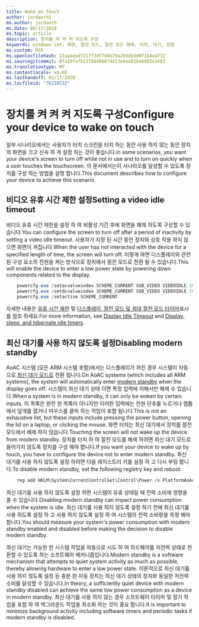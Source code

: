 ```yaml
---
title: Wake on Touch
author: jordanrh1
ms.author: jordanrh
ms.date: 09/17/2018
ms.topic: article
description: 장치를 켜 켜 켜 지도록 구성
keywords: windows iot, 화면, 절전 모드, 절전 모드 해제, 터치, 대기, 전원
ms.custom: RS5
ms.openlocfilehash: 11aaaeed721ff3df7d4b78a29ddb3d0f1b4aa732
ms.sourcegitcommit: 0fa10fafb13788496674d13e0ae810a6d93e3483
ms.translationtype: MT
ms.contentlocale: ko-KR
ms.lasthandoff: 01/17/2020
ms.locfileid: "76258532"
---
```

# <a name="configure-your-device-to-wake-on-touch"></a><span data-ttu-id="27f77-104">장치를 켜 켜 켜 지도록 구성</span><span class="sxs-lookup"><span data-stu-id="27f77-104">Configure your device to wake on touch</span></span>

<span data-ttu-id="27f77-105">일부 시나리오에서는 사용자가 터치 스크린을 터치 하는 동안 사용 하지 않는 동안 장치의 화면을 끄고 신속 하 게 설정 하는 것이 좋습니다.</span><span class="sxs-lookup"><span data-stu-id="27f77-105">In some scenarios, you want your device's screen to turn off while not in use and to turn on quickly when a user touches the touchscreen.</span></span> <span data-ttu-id="27f77-106">이 문서에서는이 시나리오를 달성할 수 있도록 장치를 구성 하는 방법을 설명 합니다.</span><span class="sxs-lookup"><span data-stu-id="27f77-106">This document describes how to configure your device to achieve this scenario.</span></span>

## <a name="setting-a-video-idle-timeout"></a><span data-ttu-id="27f77-107">비디오 유휴 시간 제한 설정</span><span class="sxs-lookup"><span data-stu-id="27f77-107">Setting a video idle timeout</span></span>

<span data-ttu-id="27f77-108">비디오 유휴 시간 제한을 설정 하 여 비활성 기간 후에 화면을 해제 하도록 구성할 수 있습니다.</span><span class="sxs-lookup"><span data-stu-id="27f77-108">You can configure the screen to turn off after a period of inactivity by setting a video idle timeout.</span></span> <span data-ttu-id="27f77-109">사용자가 지정 된 시간 동안 장치와 상호 작용 하지 않으면 화면이 꺼집니다.</span><span class="sxs-lookup"><span data-stu-id="27f77-109">When the user has not interacted with the device for a specified length of time, the screen will turn off.</span></span> <span data-ttu-id="27f77-110">이렇게 하면 디스플레이와 관련 된 구성 요소의 전원을 켜는 방식으로 장치에서 절전 모드로 전환 될 수 있습니다.</span><span class="sxs-lookup"><span data-stu-id="27f77-110">This will enable the device to enter a low power state by powering down components related to the display.</span></span>

```powershell
    powercfg.exe /setacvalueindex SCHEME_CURRENT SUB_VIDEO VIDEOIDLE 10
    powercfg.exe /setdcvalueindex SCHEME_CURRENT SUB_VIDEO VIDEOIDLE 10
    powercfg.exe /setactive SCHEME_CURRENT
```

<span data-ttu-id="27f77-111">자세한 내용은 [유휴 시간 제한](/windows-hardware/customize/power-settings/display-settings-display-idle-timeout) 및 [디스플레이, 절전 모드 및 최대 절전 모드 타이머](/windows-hardware/design/device-experiences/display--sleep--and-hibernate-idle-timers)표시를 참조 하세요.</span><span class="sxs-lookup"><span data-stu-id="27f77-111">For more information, see [Display Idle Timeout](/windows-hardware/customize/power-settings/display-settings-display-idle-timeout) and [Display, sleep, and hibernate idle timers](/windows-hardware/design/device-experiences/display--sleep--and-hibernate-idle-timers).</span></span>

## <a name="disabling-modern-standby"></a><span data-ttu-id="27f77-112">최신 대기를 사용 하지 않도록 설정</span><span class="sxs-lookup"><span data-stu-id="27f77-112">Disabling modern standby</span></span>

<span data-ttu-id="27f77-113">AoAC 시스템 (모든 ARM 시스템 포함)에서는 디스플레이가 꺼진 경우 시스템이 자동으로 [최신 대기 모드로](/windows-hardware/design/device-experiences/modern-standby) 전환 됩니다.</span><span class="sxs-lookup"><span data-stu-id="27f77-113">On AoAC systems (which includes all ARM systems), the system will automatically enter [modern standby](/windows-hardware/design/device-experiences/modern-standby) when the display goes off.</span></span> <span data-ttu-id="27f77-114">시스템이 최신 대기 상태 이면 특정 입력에 의해서만 해제 수 있습니다.</span><span class="sxs-lookup"><span data-stu-id="27f77-114">When a system is in modern standby, it can only be woken by certain inputs.</span></span> <span data-ttu-id="27f77-115">이 목록은 완전 한 목록이 아니지만 이러한 입력에는 전원 단추를 누르거나 랩톱에서 덮개를 열거나 마우스를 클릭 하는 작업이 포함 됩니다.</span><span class="sxs-lookup"><span data-stu-id="27f77-115">This is not an exhaustive list, but these inputs include pressing the power button, opening the lid on a laptop, or clicking the mouse.</span></span> <span data-ttu-id="27f77-116">화면 터치는 최신 대기에서 장치를 절전 모드에서 해제 하지 않습니다.</span><span class="sxs-lookup"><span data-stu-id="27f77-116">Touching the screen will not wake up the device from modern standby.</span></span> <span data-ttu-id="27f77-117">장치를 터치 하 여 절전 모드를 해제 하려면 최신 대기 모드로 들어가지 않도록 장치를 구성 해야 합니다.</span><span class="sxs-lookup"><span data-stu-id="27f77-117">If you want your device to wake up by touch, you have to configure the device not to enter modern standby.</span></span> <span data-ttu-id="27f77-118">최신 대기를 사용 하지 않도록 설정 하려면 다음 레지스트리 키를 설정 하 고 다시 부팅 합니다.</span><span class="sxs-lookup"><span data-stu-id="27f77-118">To disable modern standby, set the following registry key and reboot.</span></span>

```powershell
    reg add HKLM\System\CurrentControlSet\Control\Power /v PlatformAoAcOverride /t REG_DWORD /d 0
```
    
<span data-ttu-id="27f77-119">최신 대기를 사용 하지 않도록 설정 하면 시스템이 유휴 상태일 때 전력 소비에 영향을 줄 수 있습니다.</span><span class="sxs-lookup"><span data-stu-id="27f77-119">Disabling modern standby can impact power consumption when the system is idle.</span></span> <span data-ttu-id="27f77-120">최신 대기를 사용 하지 않도록 설정 하기 전에 최신 대기를 사용 하도록 설정 하 고 사용 하지 않도록 설정 하 여 시스템의 전력 소비량을 측정 해야 합니다.</span><span class="sxs-lookup"><span data-stu-id="27f77-120">You should measure your system's power consumption with modern standby enabled and disabled before making the decision to disable modern standby.</span></span>

<span data-ttu-id="27f77-121">최신 대기는 가능한 한 시스템 작업을 자동으로 시도 하 여 하드웨어를 저전력 상태로 전환할 수 있도록 하는 소프트웨어 메커니즘입니다.</span><span class="sxs-lookup"><span data-stu-id="27f77-121">Modern standby is a software mechanism that attempts to quiet system activity as much as possible, thereby allowing hardware to enter a low power state.</span></span> <span data-ttu-id="27f77-122">이론적으로 최신 대기를 사용 하지 않도록 설정 된 충분 한 자동 장치는 최신 대기 상태의 장치와 동일한 저전력 소비를 달성할 수 있습니다.</span><span class="sxs-lookup"><span data-stu-id="27f77-122">In theory, a sufficiently quiet device with modern standby disabled can achieve the same low power consumption as a device in modern standby.</span></span> <span data-ttu-id="27f77-123">최신 대기를 사용 하지 않는 경우 소프트웨어 타이머 및 정기 작업을 포함 하 여 백그라운드 작업을 최소화 하는 것이 중요 합니다.</span><span class="sxs-lookup"><span data-stu-id="27f77-123">It is important to minimize background activity including software timers and periodic tasks if modern standby is disabled.</span></span>
